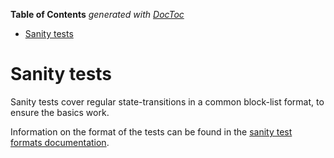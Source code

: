 <!-- START doctoc generated TOC please keep comment here to allow auto update -->
<!-- DON'T EDIT THIS SECTION, INSTEAD RE-RUN doctoc TO UPDATE -->
**Table of Contents**  *generated with [DocToc](https://github.com/thlorenz/doctoc)*

- [Sanity tests](#sanity-tests)

<!-- END doctoc generated TOC please keep comment here to allow auto update -->

# Sanity tests

Sanity tests cover regular state-transitions in a common block-list format, to ensure the basics work.

Information on the format of the tests can be found in the [sanity test formats documentation](../../formats/sanity/README.md).

 

